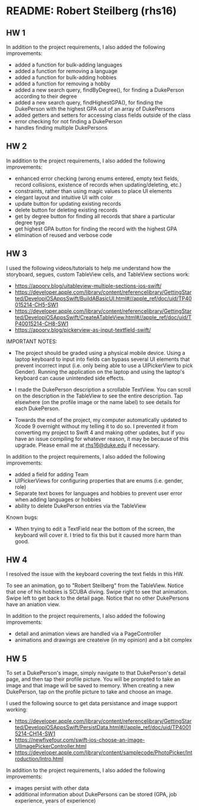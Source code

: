 # README: Robert Steilberg (rhs16)

## HW 1

In addition to the project requirements, I also added the following improvements:

* added a function for bulk-adding languages
* added a function for removing a language
* added a function for bulk-adding hobbies
* added a function for removing a hobby
* added a new search query, findByDegree(), for finding a DukePerson according to their degree
* added a new search query, findHighestGPA(), for finding the DukePerson with the highest GPA out of an array of DukePersons
* added getters and setters for accessing class fields outside of the class
* error checking for not finding a DukePerson
* handles finding multiple DukePersons

## HW 2

In addition to the project requirements, I also added the following improvements:

* enhanced error checking (wrong enums entered, empty text fields, record collisions, existence of records when updating/deleting, etc.)
* constraints, rather than using magic values to place UI elements
* elegant layout and intuitive UI with color
* update button for updating existing records
* delete button for deleting existing records
* get by degree button for finding all records that share a particular degree type
* get highest GPA button for finding the record with the highest GPA
* elimination of reused and verbose code

## HW 3

I used the following videos/tutorials to help me understand how the storyboard, segues, custom TableView cells, and TableView sections work:

* https://apoorv.blog/uitableview-multiple-sections-ios-swift/
* https://developer.apple.com/library/content/referencelibrary/GettingStarted/DevelopiOSAppsSwift/BuildABasicUI.html#//apple_ref/doc/uid/TP40015214-CH5-SW1
* https://developer.apple.com/library/content/referencelibrary/GettingStarted/DevelopiOSAppsSwift/CreateATableView.html#//apple_ref/doc/uid/TP40015214-CH8-SW1
* https://apoorv.blog/pickerview-as-input-textfield-swift/

IMPORTANT NOTES:

* The project should be graded using a physical mobile device. Using a laptop keyboard to input into fields can bypass several UI elements that prevent incorrect input (i.e. only being able to use a UIPickerView to pick Gender). Running the application on the laptop and using the laptop's keyboard can cause unintended side effects.

* I made the DukePerson description a scrollable TextView. You can scroll on the description in the TableView to see the entire description. Tap elsewhere (on the profile image or the name label) to see details for each DukePerson.

* Towards the end of the project, my computer automatically updated to Xcode 9 overnight without my telling it to do so. I prevented it from converting my project to Swift 4 and making other updates, but if you have an issue compiling for whatever reason, it may be because of this upgrade. Please email me at rhs16@duke.edu if necessary.

In addition to the project requirements, I also added the following improvements:

* added a field for adding Team
* UIPickerViews for configuring properties that are enums (i.e. gender, role)
* Separate text boxes for languages and hobbies to prevent user error when adding languages or hobbies
* ability to delete DukePerson entries via the TableView

Known bugs:

* When trying to edit a TextField near the bottom of the screen, the keyboard will cover it. I tried to fix this but it caused more harm than good.


## HW 4

I resolved the issue with the keyboard covering the text fields in this HW.

To see an animation, go to "Robert Steilberg" from the TableView. Notice that one of his hobbies is SCUBA diving. Swipe right to see that animation. Swipe left to get back to the detail page. Notice that no other DukePersons have an aniation view.

In addition to the project requirements, I also added the following improvements:

* detail and animation views are handled via a PageController
* animations and drawings are createive (in my opinion) and a bit complex

## HW 5

To set a DukePerson's image, simply navigate to that DukePerson's detail page, and then tap their profile picture. You will be prompted to take an image and that image will be saved to memory. When creating a new DukePerson, tap on the profile picture to take and choose an image.

I used the following source to get data persistance and image support working:

* https://developer.apple.com/library/content/referencelibrary/GettingStarted/DevelopiOSAppsSwift/PersistData.html#//apple_ref/doc/uid/TP40015214-CH14-SW1
* https://newfivefour.com/swift-ios-choose-an-image-UIImagePickerController.html
* https://developer.apple.com/library/content/samplecode/PhotoPicker/Introduction/Intro.html

In addition to the project requirements, I also added the following improvements:

* images persist with other data
* additional information about DukePersons can be stored (GPA, job experience, years of experience)
